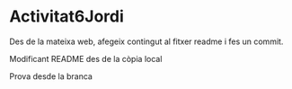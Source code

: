 # Activitat6Jordi

Des de la mateixa web, afegeix contingut al fitxer readme i fes un commit.

Modificant README des de la còpia local

Prova desde la branca
